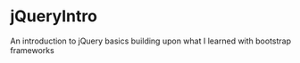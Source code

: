 # jQueryIntro
An introduction to jQuery basics building upon what I learned with bootstrap frameworks
